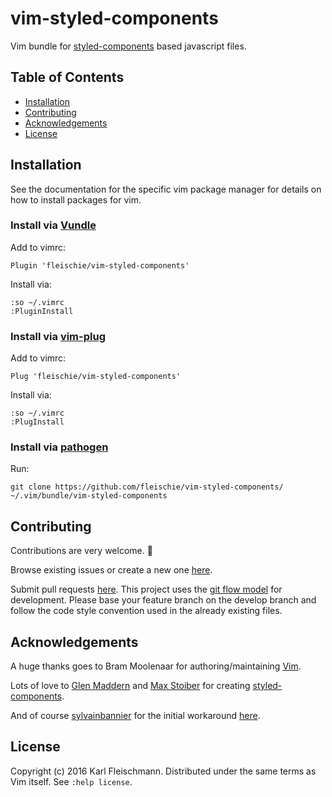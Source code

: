 # vim-styled-components

Vim bundle for [styled-components](http://styled-components.com) based javascript files.

## Table of Contents

- [Installation](#installation)
- [Contributing](#contributing)
- [Acknowledgements](#acknowledgements)
- [License](#license)

## Installation

See the documentation for the specific vim package manager for details on how to install packages for vim.

### Install via [Vundle](https://github.com/VundleVim/Vundle.Vim)

Add to vimrc:

    Plugin 'fleischie/vim-styled-components'

Install via:

    :so ~/.vimrc
    :PluginInstall

### Install via [vim-plug](https://github.com/junegunn/vim-plug)

Add to vimrc:

    Plug 'fleischie/vim-styled-components'

Install via:

    :so ~/.vimrc
    :PlugInstall

### Install via [pathogen](https://github.com/tpope/vim-pathogen)

Run:

    git clone https://github.com/fleischie/vim-styled-components/ ~/.vim/bundle/vim-styled-components

## Contributing

Contributions are very welcome. 🙇

Browse existing issues or create a new one [here](https://github.com/fleischie/vim-styled-components/issues).

Submit pull requests [here](https://github.com/fleischie/vim-styled-components/pulls). This project uses the [git flow model](http://nvie.com/posts/a-successful-git-branching-model/) for development. Please base your feature branch on the develop branch and follow the code style convention used in the already existing files.

## Acknowledgements

A huge thanks goes to Bram Moolenaar for authoring/maintaining [Vim](http://www.vim.org/).

Lots of love to [Glen Maddern](https://twitter.com/glenmaddern) and [Max Stoiber](https://twitter.com/mxstbr) for creating [styled-components](http://styled-components.com).

And of course [sylvainbannier](https://github.com/sylvainbannier) for the initial workaround [here](https://github.com/styled-components/styled-components/issues/257#issue-191586611).

## License

Copyright (c) 2016 Karl Fleischmann.
Distributed under the same terms as Vim itself. See `:help license`.
